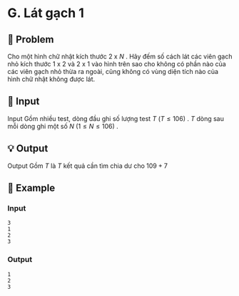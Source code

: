# G. Lát gạch 1

## 📖 Problem

Cho một hình chữ nhật kích thước
$2$
x
$N$
. Hãy đếm số cách lát các viên gạch nhỏ kích thước
$1$
x
$2$
và
$2$
x
$1$
vào hình trên sao cho không có phần nào của các viên gạch nhỏ thừa ra ngoài, cũng không có vùng diện tích nào của hình chữ nhật không được lát.


## 🧩 Input

Input
Gồm nhiều test, dòng đầu ghi số lượng test
$T$
$(T≤ 106)$
.
$T$
dòng sau mỗi dòng ghi một số
$N$
$(1 ≤N≤ 106)$
.


## 💡 Output

Output
Gồm
$T$
là
$T$
kết quả cần tìm chia dư cho
$109+ 7$


## 🧠 Example

### Input

```text
3
1
2
3
```

### Output

```text
1
2
3
```


